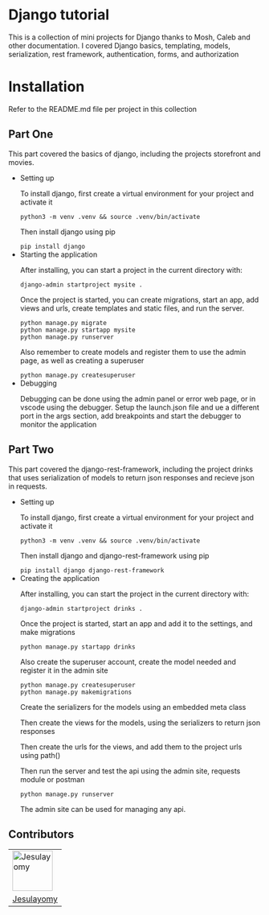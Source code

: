 <!DOCTYPE html>
<html lang="en">
<head>
    <meta charset="UTF-8">
    <meta name="viewport" content="width=device-width, initial-scale=1.0">
</head>
<body>
    <h1> Django tutorial </h1>
    <p> This is a collection of mini projects for Django thanks to Mosh, Caleb and other documentation. I covered Django basics, templating, models, serialization, rest framework, authentication, forms, and authorization</p>
    <h1>Installation</h1>
    <p>Refer to the README.md file per project in this collection</p>
    <h2> Part One </h2>
    <p> This part covered the basics of django, including the projects storefront and movies.</p>
    <ul>
    <li>Setting up</li>
    <p>To install django, first create a virtual environment for your project and activate it</p>
    <code>python3 -m venv .venv && source .venv/bin/activate</code>
    <p>Then install django using pip </p>
    <code>pip install django</code> <br />
    <li>Starting the application</li>
    <p>After installing, you can start a project in the current directory with:</p>
    <code>django-admin startproject mysite . </code>
    <p>Once the project is started, you can create migrations, start an app, add views and urls, create templates and static files, and run the server.</p>
    <code>python manage.py migrate</code> <br />
    <code>python manage.py startapp mysite</code> <br />
    <code>python manage.py runserver</code> <br />
    <p>Also remember to create models and register them to use the admin page, as well as creating a superuser</p>
    <code>python manage.py createsuperuser</code> <br />
    <li>Debugging</li>
    <p>Debugging can be done using the admin panel or error web page, or in vscode using the debugger. Setup the launch.json file and ue a different port in the args section, add breakpoints and start the debugger to monitor the application</p>
    </ul>
    <h2> Part Two </h2>
    <p>This part covered the django-rest-framework, including the project drinks that uses serialization of models to return json responses and recieve json in requests.</p>
    <ul>
    <li>Setting up</li>
    <p>To install django, first create a virtual environment for your project and activate it</p>
    <code>python3 -m venv .venv && source .venv/bin/activate</code>
    <p>Then install django and django-rest-framework using pip </p>
    <code>pip install django django-rest-framework</code> <br />
    <li>Creating the application</li>
    <p>After installing, you can start the project in the current directory with:</p>
    <code>django-admin startproject drinks . </code>
    <p>Once the project is started, start an app and add it to the settings, and make migrations</p>
    <code>python manage.py startapp drinks</code> <br />
    <p>Also create the superuser account, create the model needed and register it in the admin site</p>
    <code>python manage.py createsuperuser</code> <br />
    <code>python manage.py makemigrations</code> <br />
    <p>Create the serializers for the models using an embedded meta class</p>
    <p>Then create the views for the models, using the serializers to return json responses</p>
    <p>Then create the urls for the views, and add them to the project urls using path()</p>
    <p>Then run the server and test the api using the admin site, requests module or postman</p>
    <code>python manage.py runserver</code> <br />
    <p>The admin site can be used for managing any api.</p>
    </ul>
    <h2>Contributors</h2>
    <table>
        <tr>
            <td><img src="https://avatars.githubusercontent.com/u/113533393?s=96&v=4" alt="Jesulayomy" width="80px"></td>
        </tr>
        <tr>
            <td><a href="https://github.com/Jesulayomy">Jesulayomy</a></td>
        </tr>
    </table>    
</body>
</html>
